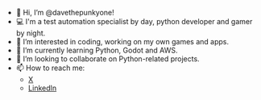 - 👋 Hi, I’m @davethepunkyone!
- :computer: I'm a test automation specialist by day, python developer and gamer by night.
- 👀 I’m interested in coding, working on my own games and apps.
- 🌱 I’m currently learning Python, Godot and AWS.
- 💞️ I’m looking to collaborate on Python-related projects.
- 📫 How to reach me:
  - [X](https://twitter.com/davethepunkyone)
  - [LinkedIn](https://www.linkedin.com/in/dave--harding/)

<!---
davethepunkyone/davethepunkyone is a ✨ special ✨ repository because its `README.md` (this file) appears on your GitHub profile.
You can click the Preview link to take a look at your changes.
--->
